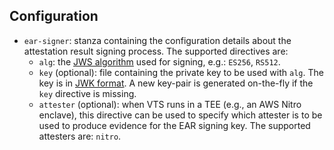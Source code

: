 ## Configuration

- `ear-signer`: stanza containing the configuration details about the attestation
  result signing process.  The supported directives are:
  - `alg`: the [JWS algorithm](https://www.iana.org/assignments/jose/jose.xhtml#web-signature-encryption-algorithms)
    used for signing, e.g.: `ES256`, `RS512`.
  - `key` (optional): file containing the private key to be used with `alg`.
    The key is in [JWK format](https://datatracker.ietf.org/doc/rfc7517/).
    A new key-pair is generated on-the-fly if the `key` directive is missing.
  - `attester` (optional): when VTS runs in a TEE (e.g., an AWS Nitro enclave),
    this directive can be used to specify which attester is to be used to
    produce evidence for the EAR signing key.  The supported attesters are:
    `nitro`.
